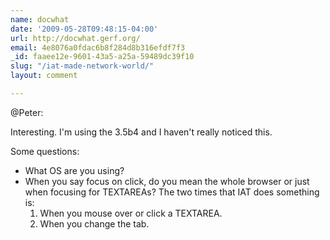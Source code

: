 ```yaml
---
name: docwhat
date: '2009-05-28T09:48:15-04:00'
url: http://docwhat.gerf.org/
email: 4e8076a0fdac6b8f284d8b316efdf7f3
_id: faaee12e-9601-43a5-a25a-59489dc39f10
slug: "/iat-made-network-world/"
layout: comment

---
```


<p>@Peter: </p>

Interesting.  I'm using the 3.5b4 and I haven't really noticed this.

Some questions:
<ul>
	<li>What OS are you using?</li>
        <li>When you say focus on click, do you mean the whole browser or just when focusing for TEXTAREAs?  The two times that IAT does something is:
        <ol>
            <li>When you mouse over or click a TEXTAREA.</li>
            <li>When you change the tab.</li>
        </ol>
</li></ul>

